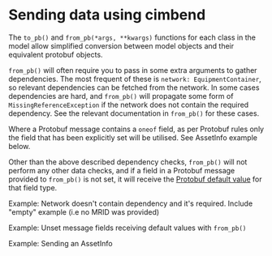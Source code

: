 # Sending data using cimbend #
The `to_pb()` and `from_pb(*args, **kwargs)` functions for each class in the model allow simplified conversion between model objects and their equivalent protobuf objects.

`from_pb()` will often require you to pass in some extra arguments to gather dependencies. The most frequent of these is `network: EquipmentContainer`, so relevant dependencies can be fetched from the network. In some cases dependencies are hard, and `from_pb()` will propagate some form of `MissingReferenceException` if the network does not contain the required dependency. See the relevant documentation in `from_pb()` for these cases. 

Where a Protobuf message contains a `oneof` field, as per Protobuf rules only the field that has been explicitly set will be utilised. See AssetInfo example below.

Other than the above described dependency checks, `from_pb()` will not perform any other data checks, and if a field in a Protobuf message provided to `from_pb()` is not set, it will receive the [Protobuf default value](https://developers.google.com/protocol-buffers/docs/proto3#default) for that field type.

Example: Network doesn't contain dependency and it's required. Include "empty" example (i.e no MRID was provided)

Example: Unset message fields receiving default values with `from_pb()`

Example: Sending an AssetInfo 

